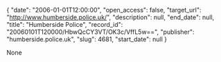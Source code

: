 {
  "date": "2006-01-01T12:00:00", 
  "open_access": false, 
  "target_url": "http://www.humberside.police.uk/", 
  "description": null, 
  "end_date": null, 
  "title": "Humberside Police", 
  "record_id": "20060101T120000/HbwQcCY3VT/OK3c/VffL5w==", 
  "publisher": "humberside.police.uk", 
  "slug": 4681, 
  "start_date": null
}

None